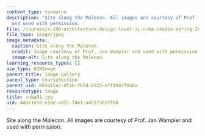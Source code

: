 ```yaml
---
content_type: resource
description: 'Site along the Malecon. All images are courtesy of Prof. Jan Wampler
  and used with permission. '
file: /courses/4-196-architecture-design-level-ii-cuba-studio-spring-2004/4da71e5de1aead2174e1a451f362ffb0_cuba01.jpg
file_type: image/jpeg
image_metadata:
  caption: Site along the Malecon.
  credit: Image courtesy of Prof. Jan Wampler and used with permission.
  image-alt: Site along the Malecon.
learning_resource_types: []
ocw_type: OCWImage
parent_title: Image Gallery
parent_type: CourseSection
parent_uid: 693a15a7-dfab-f65d-8325-e7f4942f0a8a
resourcetype: Image
title: cuba01.jpg
uid: 4da71e5d-e1ae-ad21-74e1-a451f362ffb0
---
```

Site along the Malecon. All images are courtesy of Prof. Jan Wampler and used with permission. 

